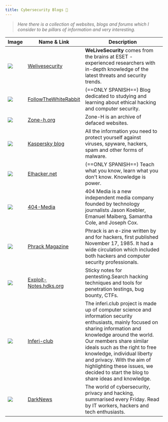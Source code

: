 ```yaml
---
title: Cybersecurity Blogs 🦭
---
```

>*Here there is a collection of websites, blogs and forums which I consider to be pillars of information and very interesting.*

| Image                                    | Name & Link                                               | Description                                                                                                                                                                                                                                                                                                                                                                    |
| ---------------------------------------- | --------------------------------------------------------- | ------------------------------------------------------------------------------------------------------------------------------------------------------------------------------------------------------------------------------------------------------------------------------------------------------------------------------------------------------------------------------ |
| ![](Pasted%20image%2020250423100604.png) | [Welivesecurity](https://www.welivesecurity.com/en/)      | **WeLiveSecurity** comes from the brains at ESET - experienced researchers with in-depth knowledge of the latest threats and security trends.                                                                                                                                                                                                                                  |
| ![](Pasted%20image%2020250423100728.png) | [FollowTheWhiteRabbit](https://fwhibbit.es/)              | (==ONLY SPANISH==) Blog dedicated to studying and learning about ethical hacking and computer security.                                                                                                                                                                                                                                                                        |
| ![](Pasted%20image%2020250423101512.png) | [Zone-h.org](https://www.zone-h.org)                      | Zone-H is an archive of defaced websites.                                                                                                                                                                                                                                                                                                                                      |
| ![](Pasted%20image%2020250423101650.png) | [Kaspersky blog](https://www.kaspersky.es/blog/)          | All the information you need to protect yourself against viruses, spyware, hackers, spam and other forms of malware.                                                                                                                                                                                                                                                           |
| ![](Pasted%20image%2020250423101929.png) | [Elhacker.net](https://elhacker.net/)                     | (==ONLY SPANISH==) Teach what you know, learn what you don't know. Knowledge is power.                                                                                                                                                                                                                                                                                         |
| ![](Pasted%20image%2020250423102059.png) | [404-Media](https://www.404media.co/)                     | 404 Media is a new independent media company founded by technology journalists Jason Koebler, Emanuel Maiberg, Samantha Cole, and Joseph Cox.                                                                                                                                                                                                                                  |
| ![](Pasted%20image%2020250423102202.png) | [Phrack Magazine](https://phrack.org/)                    | Phrack is an e-zine written by and for hackers, first published November 17, 1985. It had a wide circulation which included both hackers and computer security professionals.                                                                                                                                                                                                  |
| ![](Pasted%20image%2020250423102403.png) | [Exploit-Notes.hdks.org](https://exploit-notes.hdks.org/) | Sticky notes for pentesting.Search hacking techniques and tools for penetration testings, bug bounty, CTFs.                                                                                                                                                                                                                                                                    |
| ![](Pasted%20image%2020250423105536.png) | [Inferi-club](https://inferi.club/)                       | The inferi.club project is made up of computer science and information security enthusiasts, mainly focused on sharing information and knowledge around the world. Our members share similar ideals such as the right to free knowledge, individual liberty and privacy. With the aim of highlighting these issues, we decided to start the blog to share ideas and knowledge. |
| ![](Pasted%20image%2020250423160008.png) | [DarkNews](https://www.brodersendarknews.com/)            | The world of cybersecurity, privacy and hacking, summarised every Friday. Read by IT workers, hackers and tech enthusiasts.                                                                                                                                                                                                                                                    |
